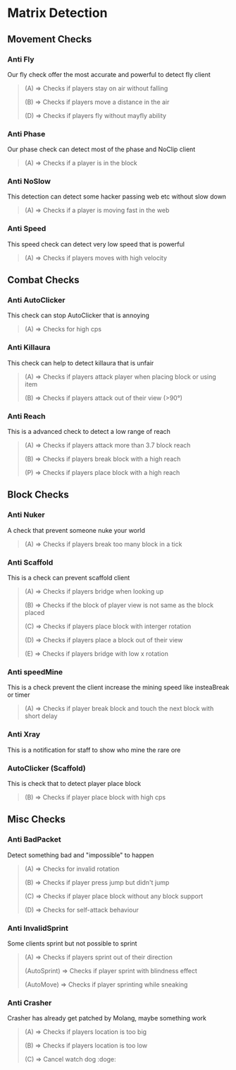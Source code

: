 # Matrix Detection

## Movement Checks

### Anti Fly

Our fly check offer the most accurate and powerful to detect fly client

> (A) => Checks if players stay on air without falling
> 
> (B) => Checks if players move a distance in the air
>
> (D) => Checks if players fly without mayfly ability

### Anti Phase

Our phase check can detect most of the phase and NoClip client

> (A) => Checks if a player is in the block

### Anti NoSlow

This detection can detect some hacker passing web etc without slow down

> (A) => Checks if a player is moving fast in the web

### Anti Speed

This speed check can detect very low speed that is powerful

> (A) => Checks if players moves with high velocity

## Combat Checks

### Anti AutoClicker

This check can stop AutoClicker that is annoying

> (A) => Checks for high cps

### Anti Killaura

This check can help to detect killaura that is unfair

> (A) => Checks if players attack player when placing block or using item
>
> (B) => Checks if players attack out of their view (>90°)

### Anti Reach

This is a advanced check to detect a low range of reach

> (A) => Checks if players attack more than 3.7 block reach
>
> (B) => Checks if players break block with a high reach
>
> (P) => Checks if players place block with a high reach

## Block Checks

### Anti Nuker

A check that prevent someone nuke your world

> (A) => Checks if players break too many block in a tick

### Anti Scaffold

This is a check can prevent scaffold client

> (A) => Checks if players bridge when looking up
>
> (B) => Checks if the block of player view is not same as the block placed
>
> (C) => Checks if players place block with interger rotation
>
> (D) => Checks if players place a block out of their view
>
> (E) => Checks if players bridge with low x rotation

### Anti speedMine

This is a check prevent the client increase the mining speed like insteaBreak or timer

> (A) => Checks if player break block and touch the next block with short delay

### Anti Xray

This is a notification for staff to show who mine the rare ore

### AutoClicker (Scaffold)

This is check that to detect player place block

> (B) => Checks if player place block with high cps

## Misc Checks

### Anti BadPacket

Detect something bad and "impossible" to happen

> (A) => Checks for invalid rotation
>
> (B) => Checks if player press jump but didn't jump
>
> (C) => Checks if player place block without any block support
> 
> (D) => Checks for self-attack behaviour

### Anti InvalidSprint

Some clients sprint but not possible to sprint

> (A) => Checks if players sprint out of their direction
>
> (AutoSprint) => Checks if player sprint with blindness effect
>
> (AutoMove) => Checks if player sprinting while sneaking

### Anti Crasher

Crasher has already get patched by Molang, maybe something work

> (A) => Checks if players location is too big
>
> (B) => Checks if players location is too low
>
> (C) => Cancel watch dog \:doge\:
